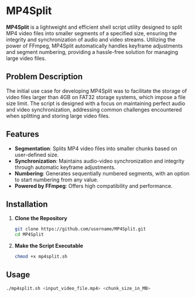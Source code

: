 # MP4Split

**MP4Split** is a lightweight and efficient shell script utility designed to split MP4 video files into smaller segments of a specified size, ensuring the integrity and synchronization of audio and video streams. Utilizing the power of FFmpeg, MP4Split automatically handles keyframe adjustments and segment numbering, providing a hassle-free solution for managing large video files.

## Problem Description
The initial use case for developing MP4Split was to facilitate the storage of video files larger than 4GB on FAT32 storage systems, which impose a file size limit. The script is designed with a focus on maintaining perfect audio and video synchronization, addressing common challenges encountered when splitting and storing large video files.

## Features
- **Segmentation**: Splits MP4 video files into smaller chunks based on user-defined size.
- **Synchronization**: Maintains audio-video synchronization and integrity through automatic keyframe adjustments.
- **Numbering**: Generates sequentially numbered segments, with an option to start numbering from any value.
- **Powered by FFmpeg**: Offers high compatibility and performance.

## Installation

1. **Clone the Repository**
    ```sh
    git clone https://github.com/username/MP4Split.git
    cd MP4Split
    ```

2. **Make the Script Executable**
    ```sh
    chmod +x mp4split.sh
    ```

## Usage
```sh
./mp4split.sh <input_video_file.mp4> <chunk_size_in_MB>

